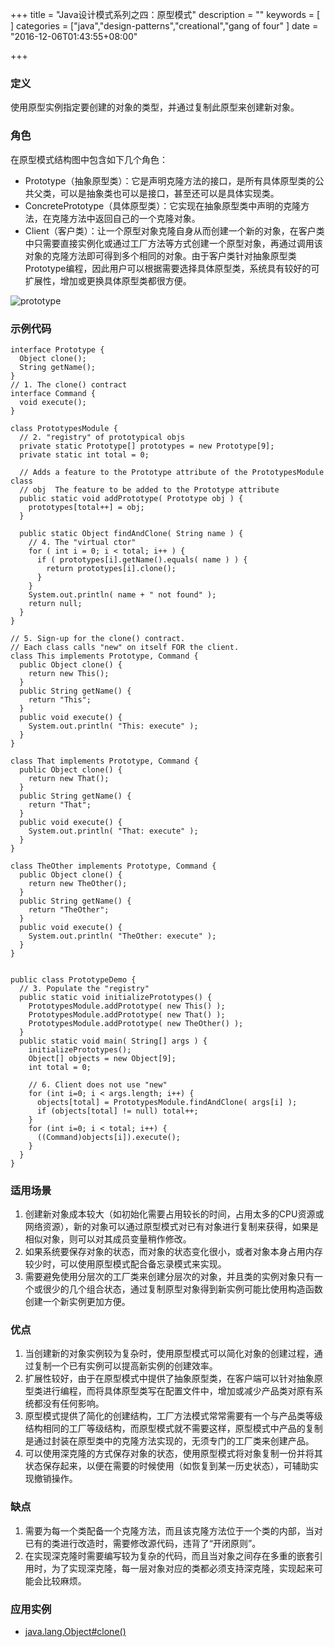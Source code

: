 +++
title = "Java设计模式系列之四：原型模式"
description = ""
keywords = [
]
categories = ["java","design-patterns","creational","gang of four"
]
date = "2016-12-06T01:43:55+08:00"

+++

### 定义

使用原型实例指定要创建的对象的类型，并通过复制此原型来创建新对象。

### 角色

在原型模式结构图中包含如下几个角色：

* Prototype（抽象原型类）：它是声明克隆方法的接口，是所有具体原型类的公共父类，可以是抽象类也可以是接口，甚至还可以是具体实现类。
* ConcretePrototype（具体原型类）：它实现在抽象原型类中声明的克隆方法，在克隆方法中返回自己的一个克隆对象。
* Client（客户类）：让一个原型对象克隆自身从而创建一个新的对象，在客户类中只需要直接实例化或通过工厂方法等方式创建一个原型对象，再通过调用该对象的克隆方法即可得到多个相同的对象。由于客户类针对抽象原型类Prototype编程，因此用户可以根据需要选择具体原型类，系统具有较好的可扩展性，增加或更换具体原型类都很方便。

![prototype](/image/prototype_1.png)

### 示例代码

```
interface Prototype {
  Object clone();
  String getName();
}
// 1. The clone() contract
interface Command {
  void execute();
}

class PrototypesModule {
  // 2. "registry" of prototypical objs
  private static Prototype[] prototypes = new Prototype[9];
  private static int total = 0;

  // Adds a feature to the Prototype attribute of the PrototypesModule class
  // obj  The feature to be added to the Prototype attribute
  public static void addPrototype( Prototype obj ) {
    prototypes[total++] = obj;
  }

  public static Object findAndClone( String name ) {
    // 4. The "virtual ctor"
    for ( int i = 0; i < total; i++ ) {
      if ( prototypes[i].getName().equals( name ) ) {
        return prototypes[i].clone();
      }
    }
    System.out.println( name + " not found" );
    return null;
  }
}

// 5. Sign-up for the clone() contract.
// Each class calls "new" on itself FOR the client.
class This implements Prototype, Command {
  public Object clone() {
    return new This();
  }
  public String getName() {
    return "This";
  }
  public void execute() {
    System.out.println( "This: execute" );
  }
}

class That implements Prototype, Command {
  public Object clone() {
    return new That();
  }
  public String getName() {
    return "That";
  }
  public void execute() {
    System.out.println( "That: execute" );
  }
}

class TheOther implements Prototype, Command {
  public Object clone() {
    return new TheOther();
  }
  public String getName() {
    return "TheOther";
  }
  public void execute() {
    System.out.println( "TheOther: execute" );
  }
}


public class PrototypeDemo {
  // 3. Populate the "registry"
  public static void initializePrototypes() {
    PrototypesModule.addPrototype( new This() );
    PrototypesModule.addPrototype( new That() );
    PrototypesModule.addPrototype( new TheOther() );
  }
  public static void main( String[] args ) {
    initializePrototypes();
    Object[] objects = new Object[9];
    int total = 0;

    // 6. Client does not use "new"
    for (int i=0; i < args.length; i++) {
      objects[total] = PrototypesModule.findAndClone( args[i] );
      if (objects[total] != null) total++;
    }
    for (int i=0; i < total; i++) {
      ((Command)objects[i]).execute();
    }
  }
}
```

### 适用场景

1. 创建新对象成本较大（如初始化需要占用较长的时间，占用太多的CPU资源或网络资源），新的对象可以通过原型模式对已有对象进行复制来获得，如果是相似对象，则可以对其成员变量稍作修改。
2. 如果系统要保存对象的状态，而对象的状态变化很小，或者对象本身占用内存较少时，可以使用原型模式配合备忘录模式来实现。
3. 需要避免使用分层次的工厂类来创建分层次的对象，并且类的实例对象只有一个或很少的几个组合状态，通过复制原型对象得到新实例可能比使用构造函数创建一个新实例更加方便。

### 优点

1. 当创建新的对象实例较为复杂时，使用原型模式可以简化对象的创建过程，通过复制一个已有实例可以提高新实例的创建效率。
2. 扩展性较好，由于在原型模式中提供了抽象原型类，在客户端可以针对抽象原型类进行编程，而将具体原型类写在配置文件中，增加或减少产品类对原有系统都没有任何影响。
3. 原型模式提供了简化的创建结构，工厂方法模式常常需要有一个与产品类等级结构相同的工厂等级结构，而原型模式就不需要这样，原型模式中产品的复制是通过封装在原型类中的克隆方法实现的，无须专门的工厂类来创建产品。
4. 可以使用深克隆的方式保存对象的状态，使用原型模式将对象复制一份并将其状态保存起来，以便在需要的时候使用（如恢复到某一历史状态），可辅助实现撤销操作。

### 缺点

1. 需要为每一个类配备一个克隆方法，而且该克隆方法位于一个类的内部，当对已有的类进行改造时，需要修改源代码，违背了“开闭原则”。
2. 在实现深克隆时需要编写较为复杂的代码，而且当对象之间存在多重的嵌套引用时，为了实现深克隆，每一层对象对应的类都必须支持深克隆，实现起来可能会比较麻烦。

### 应用实例

* [java.lang.Object#clone()](http://docs.oracle.com/javase/8/docs/api/java/lang/Object.html#clone%28%29)
